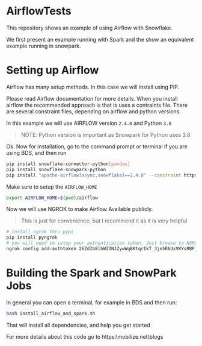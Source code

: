 # AirflowTests

This repository shows an example of using Airflow with Snowflake.

We first present an example running with Spark and the show an equivalent example running in snowpark.

# Setting up Airflow

Airflow has many setup methods. In this case we will install using PIP.

Please read Airflow documentation for more details.
When you install airflow the recommended approach is that is uses a contraints file. There are several constraint files, depending on airflow and python versions.

In this example we will use AIRFLOW version `2.4.0` and Python `3.8`
> NOTE: Python version is important as Snowpark for Python uses 3.8

Ok. Now for installation, go to the command prompt or terminal if you are using BDS, and then run

```bash
pip install snowflake-connector-python[pandas]
pip install snowflake-snowpark-python
pip install "apache-airflow[async,snowflake]==2.4.0" --constraint https://raw.githubusercontent.com/apache/airflow/constraints-2.4.0/constraints-3.8.txt
```

Make sure to setup the `AIRFLOW_HOME`
```bash
export AIRFLOW_HOME=$(pwd)/airflow
```

Now we will use NGROK to make Airflow Available publicly.
> This is just for convenience, but I recommend it as it is very helpful

```bash
# install ngrok thru pypi
pip install pyngrok
# you will need to setup your authentication token. Just browse to NGROK website https://ngrok.com/ 
ngrok config add-authtoken 26ZdIb8lhWZ3NJZywWqBKtqrIkT_3jn5R6UxVKYsRBFjA6gED
```

# Building the Spark and SnowPark Jobs

In general you can open a terminal, for example in BDS and then run:

```bash
bash install_airflow_and_spark.sh
```

That will install all dependencies, and help you get started

For more details about this code go to https:\\mobilize.net\blogs
